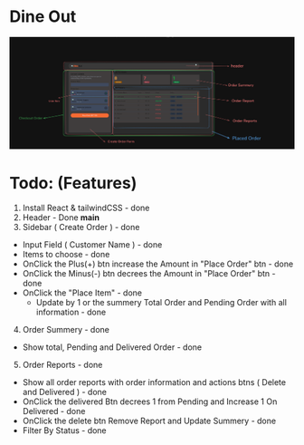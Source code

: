 # Dine Out

<div>
<img src="./src/assets/analys.png">
</div>

# Todo: (Features)

1. Install React & tailwindCSS - done
2. Header - Done
   **main**
3. Sidebar ( Create Order ) - done

- Input Field ( Customer Name ) - done
- Items to choose - done
- OnClick the Plus(+) btn increase the Amount in "Place Order" btn - done
- OnClick the Minus(-) btn decrees the Amount in "Place Order" btn - done
- OnClick the "Place Item" - done
  - Update by 1 or the summery Total Order and Pending Order with all information - done

4. Order Summery - done

- Show total, Pending and Delivered Order - done

5. Order Reports - done

- Show all order reports with order information and actions btns ( Delete and Delivered ) - done
- OnClick the delivered Btn decrees 1 from Pending and Increase 1 On Delivered - done
- OnClick the delete btn Remove Report and Update Summery - done
- Filter By Status - done
